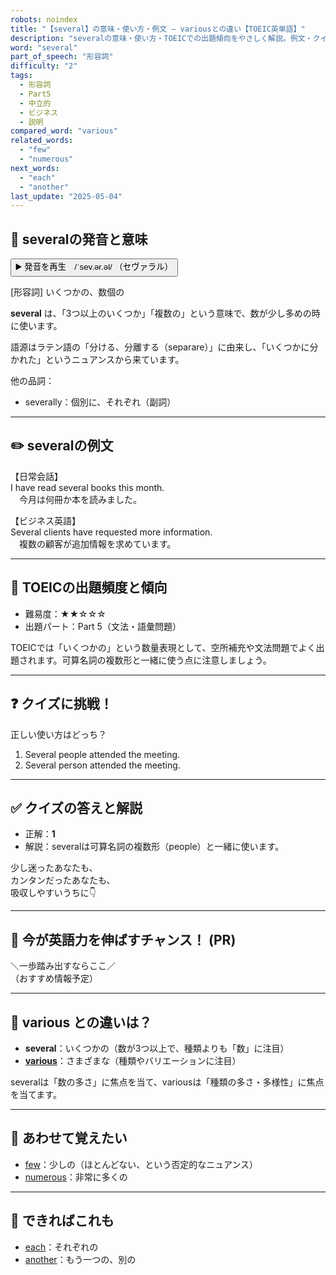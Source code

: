 ```yaml
---
robots: noindex
title: "【several】の意味・使い方・例文 ― variousとの違い【TOEIC英単語】"
description: "severalの意味・使い方・TOEICでの出題傾向をやさしく解説。例文・クイズ付きでvariousとの違いもわかりやすく学べます。"
word: "several"
part_of_speech: "形容詞"
difficulty: "2"
tags:
  - 形容詞
  - Part5
  - 中立的
  - ビジネス
  - 説明
compared_word: "various"
related_words:
  - "few"
  - "numerous"
next_words:
  - "each"
  - "another"
last_update: "2025-05-04"
---
```


## 🔰 severalの発音と意味

<button class="play-audio" onclick="playTTS('several')">
  <span class="play-audio-main">
    ▶️ 発音を再生　/ˈsev.ər.əl/
  </span>
  <span class="play-audio-sub">
    （セヴァラル）
  </span>
</button>

[形容詞] いくつかの、数個の

**several** は、「3つ以上のいくつか」「複数の」という意味で、数が少し多めの時に使います。

語源はラテン語の「分ける、分離する（separare）」に由来し、「いくつかに分かれた」というニュアンスから来ています。

他の品詞：  
- severally：個別に、それぞれ（副詞）

---

## ✏️ severalの例文

【日常会話】  
I have read several books this month.  
　今月は何冊か本を読みました。

【ビジネス英語】  
Several clients have requested more information.  
　複数の顧客が追加情報を求めています。

---

## 🎯 TOEICの出題頻度と傾向

- 難易度：★★☆☆☆
- 出題パート：Part 5（文法・語彙問題）

TOEICでは「いくつかの」という数量表現として、空所補充や文法問題でよく出題されます。可算名詞の複数形と一緒に使う点に注意しましょう。

---

## ❓ クイズに挑戦！

正しい使い方はどっち？

1. Several people attended the meeting.  
2. Several person attended the meeting.

---

## ✅ クイズの答えと解説

- 正解：**1**
- 解説：severalは可算名詞の複数形（people）と一緒に使います。

少し迷ったあなたも、  
カンタンだったあなたも、  
吸収しやすいうちに👇️

---

## 🚀 今が英語力を伸ばすチャンス！ (PR)

<div class="info-center">
＼一歩踏み出すならここ／<br>  
（おすすめ情報予定）
</div>

---

## 🤔  various との違いは？

- **several**：いくつかの（数が3つ以上で、種類よりも「数」に注目）
- **[various](/word/various/)**：さまざまな（種類やバリエーションに注目）

severalは「数の多さ」に焦点を当て、variousは「種類の多さ・多様性」に焦点を当てます。

---

## 🧩 あわせて覚えたい

- [few](/word/few/)：少しの（ほとんどない、という否定的なニュアンス）
- [numerous](/word/numerous/)：非常に多くの

---

## 📖 できればこれも

- [each](/word/each/)：それぞれの
- [another](/word/another/)：もう一つの、別の

<!-- cvid: aid41_bid20 -->
